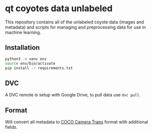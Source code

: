 # qt coyotes data unlabeled 

This repository contains all of the unlabeled coyote data (images and metadata) and scripts for
managing and preprocessing data for use in machine learning.

## Installation

```bash
python3 -m venv env
source env/bin/activate
pip install -r requirements.txt
```

## DVC

A DVC remote is setup with Google Drive, to pull data use `dvc pull`.

## Format

Will convert all metadata to
[COCO Camera Traps](https://github.com/microsoft/CameraTraps/tree/main/data_management)
format with additional fields.
